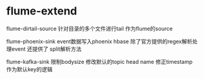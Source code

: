 # flume-extend

  flume-dirtail-source 针对目录的多个文件进行tail 作为flume的source
  
  flume-phoenix-sink   event数据写入phoenix hbase 除了官方提供的regex解析处理event 还提供了 split解析方法

  flume-kafka-sink     限制bodysize 修改默认的topic head name 修正timestamp作为默认key的逻辑

